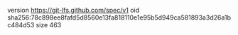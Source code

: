 version https://git-lfs.github.com/spec/v1
oid sha256:78c898ee8fafd5d8560e13fa818110e1e95b5d949ca581893a3d26a1bc484d53
size 463
